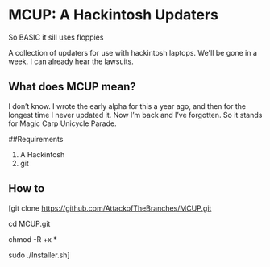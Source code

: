 # MCUP: A Hackintosh Updaters

So BASIC it sill uses floppies

A collection of updaters for use with hackintosh laptops.
We'll be gone in a week. I can already hear the lawsuits.

## What does MCUP mean?

I don’t know. I wrote the early alpha for this a year ago, and then for the longest time I never updated it. Now I’m back and I’ve forgotten. So it stands for Magic Carp Unicycle Parade.

##Requirements

1. A Hackintosh
2. git

## How to

[git clone https://github.com/AttackofTheBranches/MCUP.git

cd MCUP.git

chmod -R +x *

sudo ./Installer.sh]
